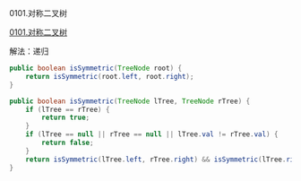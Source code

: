 0101.对称二叉树

[0101.对称二叉树](https://leetcode-cn.com/problems/symmetric-tree/)

解法：递归



```java
public boolean isSymmetric(TreeNode root) {
    return isSymmetric(root.left, root.right);
}

public boolean isSymmetric(TreeNode lTree, TreeNode rTree) {
    if (lTree == rTree) {
        return true;
    }
    if (lTree == null || rTree == null || lTree.val != rTree.val) {
        return false;
    }
    return isSymmetric(lTree.left, rTree.right) && isSymmetric(lTree.right, rTree.left);
}
```

